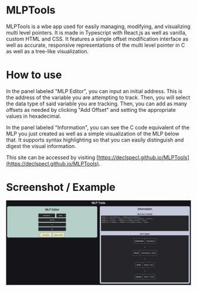 # MLPTools

MLPTools is a wbe app used for easily managing, modifying, and visualizing multi level pointers. It is made in Typescript with React.js as well as vanilla, custom HTML and CSS. It features a simple offset modification interface as well as accurate, responsive representations of the multi level pointer in C as well as a tree-like visualization.

# How to use

In the panel labeled "MLP Editor", you can input an initial address. This is the address of the variable you are attempting to track. Then, you will select the data type of said variable you are tracking. Then, you can add as many offsets as needed by clicking "Add Offset" and setting the appropriate values in hexadecimal.

In the panel labeled "Information", you can see the C code equivalent of the MLP you just created as well as a simple visualization of the MLP below that. It supports syntax highlighting so that you can easily distinguish and digest the visual information.

This site can be accessed by visiting [https://declspecl.github.io/MLPTools](https://declspecl.github.io/MLPTools).

# Screenshot / Example
![screenshot of an example of the usage of the web app](screenshot.png)
